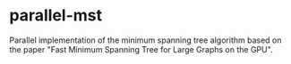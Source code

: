 parallel-mst
============

Parallel implementation of the minimum spanning tree algorithm based on the paper "Fast Minimum Spanning Tree for Large Graphs on the GPU".
